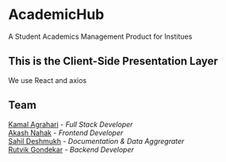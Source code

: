 # AcademicHub
A Student Academics Management Product for Institues

## This is the Client-Side Presentation Layer
We use React and axios 

## Team

[Kamal Agrahari](https://github.com/kamalagrahari03) - *Full Stack Developer*  
[Akash Nahak](https://github.com/ak2484) - *Frontend Developer*  
[Sahil Deshmukh](https://github.com/sahil5343) - *Documentation & Data Aggregrater*  
[Rutvik Gondekar](https://github.com/Rutvikgg) - *Backend Developer* 
